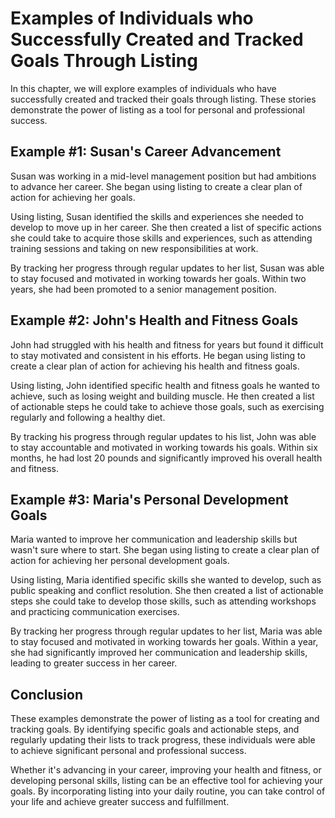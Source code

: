 Examples of Individuals who Successfully Created and Tracked Goals Through Listing
==========================================================================================================================================

In this chapter, we will explore examples of individuals who have successfully created and tracked their goals through listing. These stories demonstrate the power of listing as a tool for personal and professional success.

Example #1: Susan's Career Advancement
--------------------------------------

Susan was working in a mid-level management position but had ambitions to advance her career. She began using listing to create a clear plan of action for achieving her goals.

Using listing, Susan identified the skills and experiences she needed to develop to move up in her career. She then created a list of specific actions she could take to acquire those skills and experiences, such as attending training sessions and taking on new responsibilities at work.

By tracking her progress through regular updates to her list, Susan was able to stay focused and motivated in working towards her goals. Within two years, she had been promoted to a senior management position.

Example #2: John's Health and Fitness Goals
-------------------------------------------

John had struggled with his health and fitness for years but found it difficult to stay motivated and consistent in his efforts. He began using listing to create a clear plan of action for achieving his health and fitness goals.

Using listing, John identified specific health and fitness goals he wanted to achieve, such as losing weight and building muscle. He then created a list of actionable steps he could take to achieve those goals, such as exercising regularly and following a healthy diet.

By tracking his progress through regular updates to his list, John was able to stay accountable and motivated in working towards his goals. Within six months, he had lost 20 pounds and significantly improved his overall health and fitness.

Example #3: Maria's Personal Development Goals
----------------------------------------------

Maria wanted to improve her communication and leadership skills but wasn't sure where to start. She began using listing to create a clear plan of action for achieving her personal development goals.

Using listing, Maria identified specific skills she wanted to develop, such as public speaking and conflict resolution. She then created a list of actionable steps she could take to develop those skills, such as attending workshops and practicing communication exercises.

By tracking her progress through regular updates to her list, Maria was able to stay focused and motivated in working towards her goals. Within a year, she had significantly improved her communication and leadership skills, leading to greater success in her career.

Conclusion
----------

These examples demonstrate the power of listing as a tool for creating and tracking goals. By identifying specific goals and actionable steps, and regularly updating their lists to track progress, these individuals were able to achieve significant personal and professional success.

Whether it's advancing in your career, improving your health and fitness, or developing personal skills, listing can be an effective tool for achieving your goals. By incorporating listing into your daily routine, you can take control of your life and achieve greater success and fulfillment.
